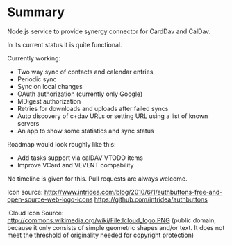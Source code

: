 Summary
=======

Node.js service to provide synergy connector for CardDav and CalDav.

In its current status it is quite functional.

Currently working:
* Two way sync of contacts and calendar entries
* Periodic sync
* Sync on local changes
* OAuth authorization (currently only Google)
* MDigest authorization
* Retries for downloads and uploads after failed syncs
* Auto discovery of c+dav URLs or setting URL using a list of known servers
* An app to show some statistics and sync status

Roadmap would look roughly like this:
* Add tasks support via calDAV VTODO items
* Improve VCard and VEVENT compability

No timeline is given for this. Pull requests are always welcome.

Icon source:
http://www.intridea.com/blog/2010/6/1/authbuttons-free-and-open-source-web-logo-icons
https://github.com/intridea/authbuttons

iCloud Icon Source:
http://commons.wikimedia.org/wiki/File:Icloud_logo.PNG (public domain, because it only consists of simple geometric shapes and/or text. It does not meet the threshold of originality needed for copyright protection)
